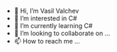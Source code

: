 - 👋 Hi, I’m Vasil Valchev
- 👀 I’m interested in C#
- 🌱 I’m currently learning C#
- 💞️ I’m looking to collaborate on ...
- 📫 How to reach me ...

<!---
VsVch/VsVch is a ✨ special ✨ repository because its `README.md` (this file) appears on your GitHub profile.
You can click the Preview link to take a look at your changes.
--->
